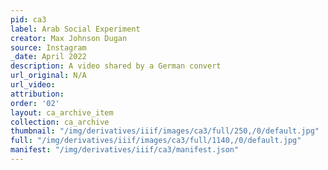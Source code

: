 ```yaml
---
pid: ca3
label: Arab Social Experiment
creator: Max Johnson Dugan
source: Instagram
_date: April 2022
description: A video shared by a German convert
url_original: N/A
url_video:
attribution:
order: '02'
layout: ca_archive_item
collection: ca_archive
thumbnail: "/img/derivatives/iiif/images/ca3/full/250,/0/default.jpg"
full: "/img/derivatives/iiif/images/ca3/full/1140,/0/default.jpg"
manifest: "/img/derivatives/iiif/ca3/manifest.json"
---
```

